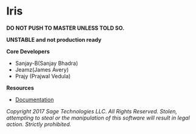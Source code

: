 # Iris

**DO NOT PUSH TO MASTER UNLESS TOLD SO.**

**UNSTABLE and not production ready**

__Core Developers__
- Sanjay-B(Sanjay Bhadra)
- Jeamz(James Avery)
- Prajy (Prajwal Vedula)

__Resources__
- [Documentation](https://github.com/Sanjay-B/Iris/blob/legacy/documentation/docs.txt)



*Copyright 2017 Sage Technologies LLC. All Rights Reserved.*
*Stolen, attempting to steal or the manipulation of this software will result in legal action. Strictly prohibited.*
